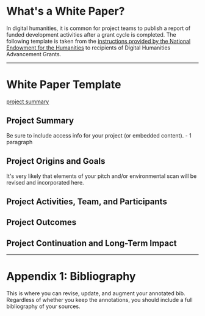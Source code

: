 # What's a White Paper?

In digital humanities, it is common for project teams to publish a report of funded development activities after a grant cycle is completed. The following template is taken from the [instructions provided by the National Endowment for the Humanities](https://www.neh.gov/how-write-successful-white-paper-tips-odh) to recipients of Digital Humanities Advancement Grants.

---

# White Paper Template
[project summary](https://github.com/eng470-s23/marias_demosite/blob/main/white-paper.md#project-summary)



## Project Summary 

Be sure to include access info for your project (or embedded content). - 1 paragraph

## Project Origins and Goals

It's very likely that elements of your pitch and/or environmental scan will be revised and incorporated here. 

## Project Activities, Team, and Participants

## Project Outcomes

## Project Continuation and Long-Term Impact

---

# Appendix 1: Bibliography

This is where you can revise, update, and augment your annotated bib. Regardless of whether you keep the annotations, you should include a full bibliography of your sources. 



